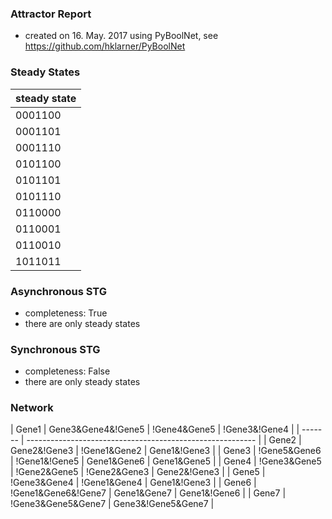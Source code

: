 

### Attractor Report
 * created on 16. May. 2017 using PyBoolNet, see https://github.com/hklarner/PyBoolNet

### Steady States
| steady state |
| ------------ | 
| 0001100      |
| 0001101      |
| 0001110      |
| 0101100      |
| 0101101      |
| 0101110      |
| 0110000      |
| 0110001      |
| 0110010      |
| 1011011      |

### Asynchronous STG
 * completeness: True
 * there are only steady states

### Synchronous STG
 * completeness: False
 * there are only steady states

### Network
| Gene1   | Gene3&Gene4&!Gene5 | !Gene4&Gene5 | !Gene3&!Gene4         |
| ------- | --------------------------------------------------------- |
| Gene2   | Gene2&!Gene3 | !Gene1&Gene2 | Gene1&!Gene3                |
| Gene3   | !Gene5&Gene6 | !Gene1&!Gene5 | Gene1&Gene6 | Gene1&Gene5  |
| Gene4   | !Gene3&Gene5 | !Gene2&Gene5 | !Gene2&Gene3 | Gene2&!Gene3 |
| Gene5   | !Gene3&Gene4 | !Gene1&Gene4 | Gene1&!Gene3                |
| Gene6   | !Gene1&Gene6&!Gene7 | Gene1&Gene7 | Gene1&!Gene6          |
| Gene7   | !Gene3&Gene5&Gene7 | Gene3&!Gene5&Gene7                   |

